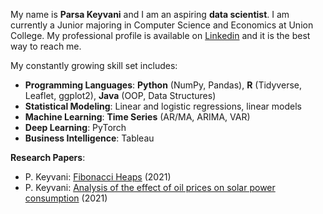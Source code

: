 My name is **Parsa Keyvani** and I am an aspiring **data scientist**. I am currently a Junior majoring in Computer Science and Economics at Union College. 
My professional profile is available on [Linkedin](https://www.linkedin.com/in/parsa-keyvani/) and it is the best way to reach me. 

My constantly growing skill set includes: 
* **Programming Languages**: **Python** (NumPy, Pandas), **R** (Tidyverse, Leaflet, ggplot2), **Java** (OOP, Data Structures) 
* **Statistical Modeling**: Linear and logistic regressions, linear models
* **Machine Learning**: **Time Series** (AR/MA, ARIMA, VAR)
* **Deep Learning**: PyTorch
* **Business Intelligence**: Tableau

**Research Papers**:
* P. Keyvani: [Fibonacci Heaps](https://github.com/keyvanip/CSC250-Algorithm-Design-and-Analysis.git) (2021)
* P. Keyvani: [Analysis of the effect of oil prices on solar power consumption]() (2021)
            
